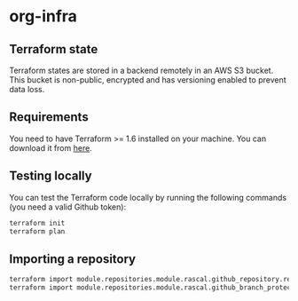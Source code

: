 # org-infra

## Terraform state

Terraform states are stored in a backend remotely in an AWS S3 bucket. This bucket is non-public, encrypted and has versioning enabled to prevent data loss.

## Requirements

You need to have Terraform >= 1.6 installed on your machine. You can download it from [here](https://www.terraform.io/downloads.html).

## Testing locally

You can test the Terraform code locally by running the following commands (you need a valid Github token):

```bash
terraform init
terraform plan
```

## Importing a repository

```bash
terraform import module.repositories.module.rascal.github_repository.repo rascal
terraform import module.repositories.module.rascal.github_branch_protection.main rascal:master
```